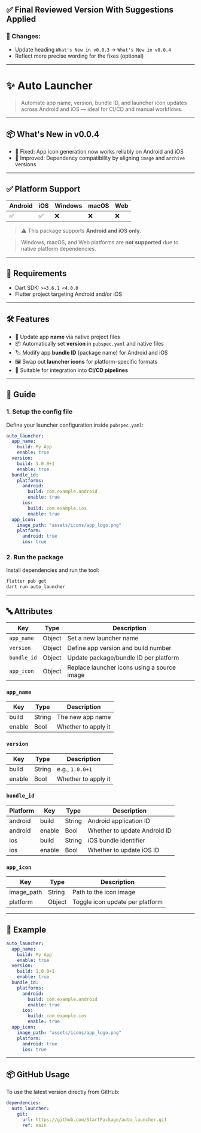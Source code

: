 
## ✅ Final Reviewed Version With Suggestions Applied

### 🔧 Changes:

* Update heading `What's New in v0.0.3` → `What's New in v0.0.4`
* Reflect more precise wording for the fixes (optional)

---

# ✨ Auto Launcher

> Automate app name, version, bundle ID, and launcher icon updates across Android and iOS — ideal for CI/CD and manual workflows.

---

## 📦 What's New in v0.0.4

* 🎯 Fixed: App icon generation now works reliably on Android and iOS  
* 🔄 Improved: Dependency compatibility by aligning `image` and `archive` versions

---

## ✅ Platform Support

| Android | iOS | Windows | macOS | Web |
| ------- | --- | ------- | ----- | --- |
| ✅       | ✅   | ❌       | ❌     | ❌   |

> ⚠️ This package supports **Android and iOS only**.

> Windows, macOS, and Web platforms are **not supported** due to native platform dependencies.

---

## 🧰 Requirements

- Dart SDK: `>=3.6.1 <4.0.0`
- Flutter project targeting Android and/or iOS

---

## 🛠 Features

* 🔧 Update app **name** via native project files
* 📦 Automatically set **version** in `pubspec.yaml` and native files
* 🏷 Modify app **bundle ID** (package name) for Android and iOS
* 🖼 Swap out **launcher icons** for platform-specific formats
* 🤖 Suitable for integration into **CI/CD pipelines**

---

## 📘 Guide

### 1. Setup the config file

Define your launcher configuration inside `pubspec.yaml`:

```yaml
auto_launcher:
  app_name:
    build: My App
    enable: true
  version:
    build: 1.0.0+1
    enable: true
  bundle_id:
    platforms:
      android:
        build: com.example.android
        enable: true
      ios:
        build: com.example.ios
        enable: true
  app_icon:
    image_path: "assets/icons/app_logo.png"
    platform:
      android: true
      ios: true
````

### 2. Run the package

Install dependencies and run the tool:

```bash
flutter pub get
dart run auto_launcher
```

---

## 🔤 Attributes

| Key         | Type   | Description                                 |
| ----------- | ------ | ------------------------------------------- |
| `app_name`  | Object | Set a new launcher name                     |
| `version`   | Object | Define app version and build number         |
| `bundle_id` | Object | Update package/bundle ID per platform       |
| `app_icon`  | Object | Replace launcher icons using a source image |

### `app_name`

| Key    | Type   | Description         |
| ------ | ------ | ------------------- |
| build  | String | The new app name    |
| enable | Bool   | Whether to apply it |

### `version`

| Key    | Type   | Description         |
| ------ | ------ | ------------------- |
| build  | String | e.g., `1.0.0+1`     |
| enable | Bool   | Whether to apply it |

### `bundle_id`

| Platform | Key    | Type   | Description                  |
| -------- | ------ | ------ | ---------------------------- |
| android  | build  | String | Android application ID       |
| android  | enable | Bool   | Whether to update Android ID |
| ios      | build  | String | iOS bundle identifier        |
| ios      | enable | Bool   | Whether to update iOS ID     |

### `app_icon`

| Key         | Type   | Description                     |
| ----------- | ------ | ------------------------------- |
| image\_path | String | Path to the icon image          |
| platform    | Object | Toggle icon update per platform |

---

## 🧾 Example

```yaml
auto_launcher:
  app_name:
    build: My App
    enable: true
  version:
    build: 1.0.0+1
    enable: true
  bundle_id:
    platforms:
      android:
        build: com.example.android
        enable: true
      ios:
        build: com.example.ios
        enable: true
  app_icon:
    image_path: "assets/icons/app_logo.png"
    platform:
      android: true
      ios: true
```

---

## 📦 GitHub Usage

To use the latest version directly from GitHub:

```yaml
dependencies:
  auto_launcher:
    git:
      url: https://github.com/StartPackage/auto_launcher.git
      ref: main
```